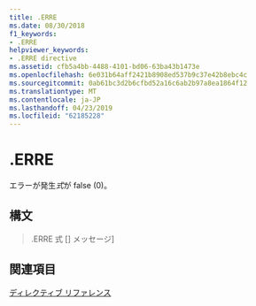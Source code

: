 ```yaml
---
title: .ERRE
ms.date: 08/30/2018
f1_keywords:
- .ERRE
helpviewer_keywords:
- .ERRE directive
ms.assetid: cfb5a4bb-4488-4101-bd06-63ba43b1473e
ms.openlocfilehash: 6e031b64aff2421b8908ed537b9c37e42b8ebc4c
ms.sourcegitcommit: 0ab61bc3d2b6cfbd52a16c6ab2b97a8ea1864f12
ms.translationtype: MT
ms.contentlocale: ja-JP
ms.lasthandoff: 04/23/2019
ms.locfileid: "62185228"
---
```

# <a name="erre"></a>.ERRE

エラーが発生*式*が false (0)。

## <a name="syntax"></a>構文

> .ERRE 式 [] メッセージ]

## <a name="see-also"></a>関連項目

[ディレクティブ リファレンス](../../assembler/masm/directives-reference.md)<br/>